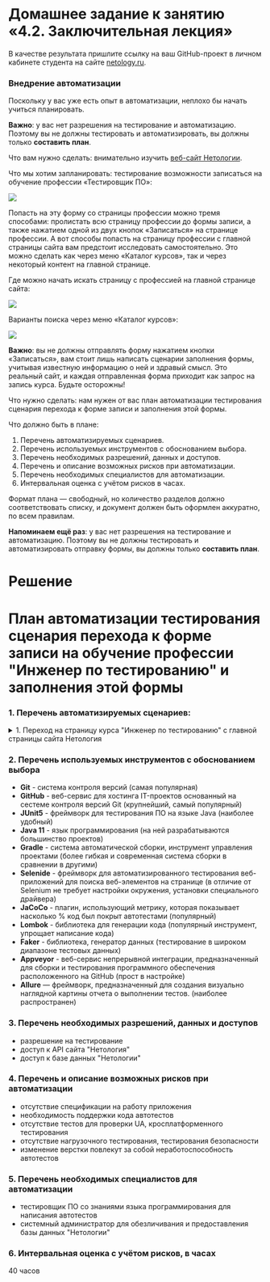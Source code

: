 # Домашнее задание к занятию «4.2. Заключительная лекция»

В качестве результата пришлите ссылку на ваш GitHub-проект в личном кабинете студента на сайте [netology.ru](https://netology.ru).

### Внедрение автоматизации

Поскольку у вас уже есть опыт в автоматизации, неплохо бы начать учиться планировать.

**Важно**: у вас нет разрешения на тестирование и автоматизацию. Поэтому вы не должны тестировать и автоматизировать, вы должны только **составить план**.

Что вам нужно сделать: внимательно изучить [веб-сайт Нетологии](https://netology.ru).

Что мы хотим запланировать: тестирование возможности записаться на обучение профессии «Тестировщик ПО»:

![](https://raw.githubusercontent.com/netology-code/aqa-homeworks/master/summary/pictures/form.jpg)

Попасть на эту форму со страницы профессии можно тремя способами: пролистать всю страницу профессии до формы записи, а также нажатием одной из двух кнопок «Записаться» на странице профессии.
А вот способы попасть на страницу профессии с главной страницы сайта вам предстоит исследовать самостоятельно. Это можно сделать как через меню «Каталог курсов», так и через некоторый контент на главной странице.

Где можно начать искать страницу с профессией на главной странице сайта:

![](https://raw.githubusercontent.com/netology-code/aqa-homeworks/master/summary/pictures/menu_1.jpg)

Варианты поиска через меню «Каталог курсов»:

![](https://raw.githubusercontent.com/netology-code/aqa-homeworks/master/summary/pictures/menu_2.jpg)

**Важно**: вы не должны отправлять форму нажатием кнопки «Записаться», вам стоит лишь написать сценарии заполнения формы, учитывая известную информацию о ней и здравый смысл. Это реальный сайт, и каждая отправленная форма приходит как запрос на запись курса. Будьте осторожны!

Что нужно сделать: нам нужен от вас план автоматизации тестирования сценария перехода к форме записи и заполнения этой формы.

Что должно быть в плане:
1. Перечень автоматизируемых сценариев.
1. Перечень используемых инструментов с обоснованием выбора.
1. Перечень необходимых разрешений, данных и доступов.
1. Перечень и описание возможных рисков при автоматизации.
1. Перечень необходимых специалистов для автоматизации.
1. Интервальная оценка с учётом рисков в часах.

Формат плана — свободный, но количество разделов должно соответствовать списку, и документ должен быть оформлен аккуратно, по всем правилам.

**Напоминаем ещё раз**: у вас нет разрешения на тестирование и автоматизацию. Поэтому вы не должны тестировать и автоматизировать отправку формы, вы должны только **составить план**.

# Решение

# План автоматизации тестирования сценария перехода к форме записи на обучение профессии "Инженер по тестированию" и заполнения этой формы

### 1. Перечень автоматизируемых сценариев:

<details>
   <summary>1. Переход на страницу курса "Инженер по тестированию" с главной страницы сайта Нетология</summary>

##### 1.1. Переход к форме записи на курс "Инженер по тестированию" по кнопке "Каталог курсов"
1. открыть страницу сайта ["Нетология"](https://netology.ru/)
2. в верху сайта нажать на кнопку "Каталог курсов"
3. в открывшемся списке найти "Программирование"
4. нажать в появившемся списке на кнопку "Инженер по тестированию"
5. проскролить вниз до формы записи на курс

Ожидаемый результат: переход на страницу курса "Инженер по тестированию" для заполнения формы на обучение

##### 1.2. Переход к форме записи на курс "Инженер по тестированию" через раздел "Направления обучения"
1. открыть страницу сайта ["Нетология"](https://netology.ru/)
2. проскролить страницу вниз и найти раздел направления обучения
3. выбрать направление "Программирование"
4. на открывшейся странице в списке найти раздел "Инженер по тестированию"

Ожидаемый результат: переход на страницу курса "Инженер по тестированию" для заполнения формы на обучение

#### 2.1. Заполнение формы записи по кнопке "Записаться" валидными данными
1. открыть страницу курса ["Инженер по тестированию"](https://netology.ru/programs/qa)
2. ввести в поля ввода "Имя", "Телефон", "Электронная почта" валидные данные
3. нажать на кнопку "Записаться"

Ожидаемый результат: появляется сообщение "Поздравляем! Вы успешно записались на курс"

#### 3.1. Отправка пустой формы записи
1. открыть страницу курса ["Инженер по тестированию"](https://netology.ru/programs/qa)
2. проскролить всю страницу курса до формы записи
3. не вводить никакие данные в поля ввода
4. нажать на кнопку "Записаться"

Ожидаемый результат: форма записи не отправляется, поля ввода выделяются красным цветом, под ними появляются сообщения "Обязательное поле"

<details>
   <summary>- поле ввода "Имя"</summary>

#### 3.1.1. Заполнение формы записи валидными данными, имя на кириллице
1. открыть страницу курса ["Инженер по тестированию"](https://netology.ru/programs/qa)
2. проскролить всю страницу курса до формы записи
3. ввести в поля ввода "Имя" валидные данные, например, "Мария"
4. ввести в поля ввода "Телефон" валидные данные (+ и 11 цифр), например, "+79220000000"
5. ввести в поля ввода "Электронная почта" валидные данные, например, "test@gmail.com"
6. нажать на кнопку "Записаться"

Ожидаемый результат: форма записи отправляется, появляется сообщение "Поздравляем! Вы успешно записались на курс"

#### 3.1.2. Заполнение формы записи валидными данными, имя на латинице
1. открыть страницу курса ["Инженер по тестированию"](https://netology.ru/programs/qa)
2. проскролить всю страницу курса до формы записи
3. ввести в поля ввода "Имя" валидные данные, например, "Evgeniy"
4. ввести в поля ввода "Телефон" валидные данные, например, "+79220000000"
5. ввести в поля ввода "Электронная почта" валидные данные, например, "test@gmail.com"
6. нажать на кнопку "Записаться"

Ожидаемый результат: форма записи отправляется, появляется сообщение "Поздравляем! Вы успешно записались на курс"

#### 3.1.3. Заполнение формы записи, пустой ввода поля "Имя"
1. открыть страницу курса ["Инженер по тестированию"](https://netology.ru/programs/qa)
2. проскролить всю страницу курса до формы записи
3. в поле "Имя" не вводить никакие данные
4. ввести в поля ввода "Телефон" валидные данные (+ и 11 цифр), например, "+79220000000"
5. ввести в поля ввода "Электронная почта" валидные данные, например, "test@gmail.com"
6. нажать на кнопку "Записаться"

Ожидаемый результат: форма записи не отправляется, поле ввода "Имя" выделяется красным цветом, под ним появляется сообщение "Обязательное поле"

#### 3.1.4. Заполнение формы записи не валидными данными, имя включает в себя символы
1. открыть страницу курса ["Инженер по тестированию"](https://netology.ru/programs/qa)
2. проскролить всю страницу курса до формы записи
3. ввести в поля ввода "Имя" не валидные данные, например, "Катя___123;%"
4. ввести в поля ввода "Телефон" валидные данные, например, "+79220000000"
5. ввести в поля ввода "Электронная почта" валидные данные, например, "test@gmail.com"
6. нажать на кнопку "Записаться"

Ожидаемый результат: форма записи не отправляется, поле ввода "Имя" выделяется красным цветом, под ним появляется сообщение "Имя должно состоять из букв"

</details>

<details>
   <summary>- поле ввода "Телефон"</summary>

#### 3.2.1. Заполнение формы записи валидными данными, формат телефона через 8
1. открыть страницу курса ["Инженер по тестированию"](https://netology.ru/programs/qa)
2. проскролить всю страницу курса до формы записи
3. ввести в поля ввода "Имя" валидные данные, например, "Мария Иванова"
4. ввести в поля ввода "Телефон" валидные данные (11 цифр начиная с 8), например, "89220000000"
5. ввести в поля ввода "Электронная почта" валидные данные, например, "test@gmail.com"
6. нажать на кнопку "Записаться"

Ожидаемый результат: форма записи отправляется, появляется сообщение "Поздравляем! Вы успешно записались на курс"

#### 3.2.2. Заполнение формы записи, поле "Телефон" пустое
1. открыть страницу курса ["Инженер по тестированию"](https://netology.ru/programs/qa)
2. проскролить всю страницу курса до формы записи
3. ввести в поля ввода "Имя" валидные данные, например, "Иванов Иван Иванович"
4. в поле "Телефон" не вводить никакие данные 
5. ввести в поля ввода "Электронная почта" валидные данные, например, "test@gmail.com"
6. нажать на кнопку "Записаться"

Ожидаемый результат: форма записи не отправляется, поле ввода "Телефон" выделяется красным цветом, под ним появляется сообщение "Обязательное поле"

#### 3.2.3. Заполнение формы записи не валидными данными, короткий номер телефона (10 цифр)
1. открыть страницу курса ["Инженер по тестированию"](https://netology.ru/programs/qa)
2. проскролить всю страницу курса до формы записи
3. ввести в поля ввода "Имя" валидные данные, например, "Александр"
4. ввести в поля ввода "Телефон" не валидные данные (+ и 10 цифр), например, "+9 (999) 999-99-9"
5. ввести в поля ввода "Электронная почта" валидные данные, например, "test@gmail.com"
6. нажать на кнопку "Записаться"

Ожидаемый результат: Предполагаю, что форма записи не отправляется, поле ввода "Телефон" выделяется красным цветом, под ним появляется сообщение "Неверный формат номера телефона"

#### 3.2.4. Заполнение формы записи не валидными данными, длинный номер телефона (15 цифр)
1. открыть страницу курса ["Инженер по тестированию"](https://netology.ru/programs/qa)
2. проскролить всю страницу курса до формы записи
3. ввести в поля ввода "Имя" валидные данные, например, "Александр"
4. ввести в поля ввода "Телефон" не валидные данные (15 цифр), например, "891200000000111"
5. ввести в поля ввода "Электронная почта" валидные данные, например, "test@gmail.com"
6. нажать на кнопку "Записаться"

Ожидаемый результат: форма записи не отправляется, поле ввода "Телефон" выделяется красным цветом, под ним появляется сообщение "Неверный формат номера телефона"

</details>

<details>
   <summary>- поле ввода "Электронная почта"</summary>

#### 3.3.1. Заполнение формы записи не валидными данными, в поле "Электронная почта" отсутствует символ @
1. открыть страницу курса ["Инженер по тестированию"](https://netology.ru/programs/qa)
2. проскролить всю страницу курса до формы записи
3. ввести в поля ввода "Имя" валидные данные, например, "Александр"
4. ввести в поля ввода "Телефон" валидные данные (11 цифр), например, "89120000000"
5. ввести в поля ввода "Электронная почта" не валидные данные, например, "testgmail.com"
6. нажать на кнопку "Записаться"

Ожидаемый результат: форма записи не отправляется, поле ввода "Электронная почта" выделяется красным цветом, под ним появляется сообщение "Неверный email"

#### 3.3.2. Заполнение формы записи не валидными данными, пустое поле "Электронная почта"
1. открыть страницу курса ["Инженер по тестированию"](https://netology.ru/programs/qa)
2. проскролить всю страницу курса до формы записи
3. ввести в поля ввода "Имя" валидные данные, например, "Александр"
4. ввести в поля ввода "Телефон" валидные данные (11 цифр), например, "89120000000"
5. не вводить в поле "Электронная почта" никаких данных
6. нажать на кнопку "Записаться"

Ожидаемый результат: форма записи не отправляется, поле ввода "Электронная почта" выделяется красным цветом, под ним появляется сообщение "Обязательное поле"

#### 3.3.3. Заполнение формы записи не валидными данными, поле ввода "Электронная почта" состоит из символов
1. открыть страницу курса ["Инженер по тестированию"](https://netology.ru/programs/qa)
2. проскролить всю страницу курса до формы записи
3. ввести в поля ввода "Имя" валидные данные, например, "Александр"
4. ввести в поля ввода "Телефон" валидные данные (11 цифр), например, "89120000000"
5. ввести в поля ввода "Электронная почта" не валидные данные, например, "!%8%_)"
6. нажать на кнопку "Записаться"

Ожидаемый результат: форма записи не отправляется, поле ввода "Электронная почта" выделяется красным цветом, под ним появляется сообщение "Неверный email"

   </details>
   </details>
   
### 2. Перечень используемых инструментов с обоснованием выбора

- **Git** - система контроля версий (самая популярная)
- **GitHub** - веб-сервис для хостинга IT-проектов основанный на сестеме контроля версий Git (крупнейший, самый
  популярный)
- **JUnit5** - фреймворк для тестирования ПО на языке Java (наиболее удобный)
- **Java 11** - язык программирования (на ней разрабатываются большинство проектов)
- **Gradle** - система автоматической сборки, инструмент управления проектами (более гибкая и современная система сборки
  в сравнении в другими)
- **Selenide** - фреймворк для автоматизированного тестирования веб-приложений для поиска веб-элементов на странице (в
  отличие от Selenium не требует настройки окружения, установки специального драйвера)
- **JaCoCo** - плагин, использующий метрику, которая показывает насколько % код был покрыт автотестами (популярный)
- **Lombok** - библиотека для генерации кода (популярный инструмент, упрощает написание кода)
- **Faker** - библиотека, генератор данных (тестирование в широком диапазоне тестовых данных)
- **Appveyor** - веб-сервис непрерывной интеграции, предназначенный для сборки и тестирования программного обеспечения расположенного на GitHub (прост в настройке)
- **Allure** — фреймворк, предназначенный для создания визуально наглядной картины отчета о выполнении тестов. (наиболее распространен)

### 3. Перечень необходимых разрешений, данных и доступов
- разрешение на тестирование
- доступ к API сайта "Нетология"
- доступ к базе данных "Нетологии"

### 4. Перечень и описание возможных рисков при автоматизации

- отсутствие спецификации на работу приложения
- необходимость поддержки кода автотестов
- отсутствие тестов для проверки UA, кросплатформенного тестирования
- отсутствие нагрузочного тестирования, тестирования безопасности
- изменение верстки повлекут за собой неработоспособность автотестов

### 5. Перечень необходимых специалистов для автоматизации
- тестировщик ПО со знаниями языка программирования для написания автотестов
- системный администратор для обезличивания и предоставления базы данных "Нетологии"

### 6. Интервальная оценка с учётом рисков, в часах

40 часов
